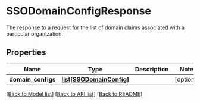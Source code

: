 # SSODomainConfigResponse

The response to a request for the list of domain claims associated with a particular organization.

## Properties

| Name               | Type                                            | Description | Notes      |
| ------------------ | ----------------------------------------------- | ----------- | ---------- |
| **domain_configs** | [**list[SSODomainConfig]**](SSODomainConfig.md) |             | [optional] |

[[Back to Model list]](../README.md#documentation-for-models) [[Back to API list]](../README.md#documentation-for-api-endpoints) [[Back to README]](../README.md)
